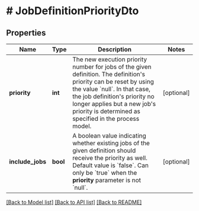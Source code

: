 # # JobDefinitionPriorityDto

## Properties

Name | Type | Description | Notes
------------ | ------------- | ------------- | -------------
**priority** | **int** | The new execution priority number for jobs of the given definition. The definition&#39;s priority can be reset by using the value &#x60;null&#x60;. In that case, the job definition&#39;s priority no longer applies but a new job&#39;s priority is determined as specified in the process model. | [optional]
**include_jobs** | **bool** | A boolean value indicating whether existing jobs of the given definition should receive the priority as well. Default value is &#x60;false&#x60;. Can only be &#x60;true&#x60; when the __priority__ parameter is not &#x60;null&#x60;. | [optional]

[[Back to Model list]](../../README.md#models) [[Back to API list]](../../README.md#endpoints) [[Back to README]](../../README.md)

